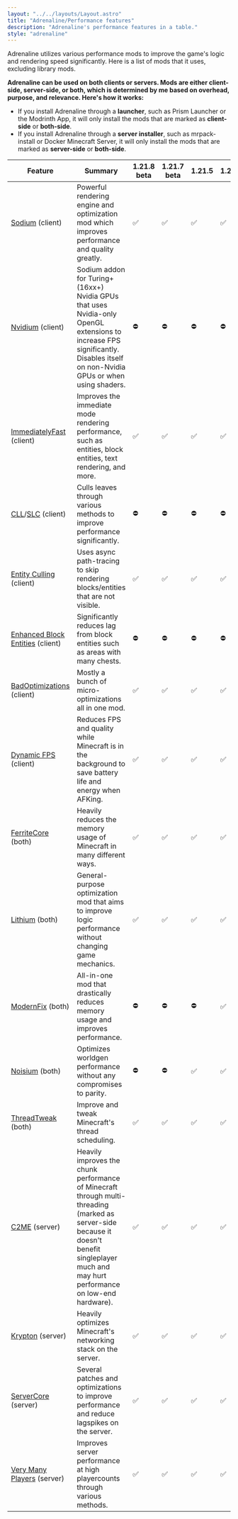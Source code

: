 ```yaml
---
layout: "../../layouts/Layout.astro"
title: "Adrenaline/Performance features"
description: "Adrenaline's performance features in a table."
style: "adrenaline"
---
```


Adrenaline utilizes various performance mods to improve the game's logic and rendering speed significantly. Here is a list of mods that it uses, excluding library mods.

**Adrenaline can be used on both clients or servers. Mods are either client-side, server-side, or both, which is determined by me based on overhead, purpose, and relevance. Here's how it works:**

- If you install Adrenaline through a **launcher**, such as Prism Launcher or the Modrinth App, it will only install the mods that are marked as **client-side** or **both-side**.
- If you install Adrenaline through a **server installer**, such as mrpack-install or Docker Minecraft Server, it will only install the mods that are marked as **server-side** or **both-side**.

| Feature                                                                                                     | Summary                                                                                                                                                                                        | 1.21.8 beta | 1.21.7 beta | 1.21.5 | 1.21.4 | 1.21.1 | 1.20.1 |
| ----------------------------------------------------------------------------------------------------------- | ---------------------------------------------------------------------------------------------------------------------------------------------------------------------------------------------- | ----------- | ----------- | ------ | ------ | ------ | ------ |
| [Sodium](https://modrinth.com/mod/sodium) (client)                                                          | Powerful rendering engine and optimization mod which improves performance and quality greatly.                                                                                                 | ✅          | ✅          | ✅     | ✅     | ✅     | ✅     |
| [Nvidium](https://modrinth.com/mod/nvidium) (client)                                                        | Sodium addon for Turing+ (16xx+) Nvidia GPUs that uses Nvidia-only OpenGL extensions to increase FPS significantly. Disables itself on non-Nvidia GPUs or when using shaders.                  | ⛔          | ⛔          | ⛔     | ⛔     | ⛔     | ⛔     |
| [ImmediatelyFast](https://modrinth.com/mod/immediatelyfast) (client)                                        | Improves the immediate mode rendering performance, such as entities, block entities, text rendering, and more.                                                                                 | ✅          | ✅          | ✅     | ✅     | ✅     | ✅     |
| [CLL](https://modrinth.com/mod/cull-less-leaves)/[SLC](https://modrinth.com/mod/sodiumleafculling) (client) | Culls leaves through various methods to improve performance significantly.                                                                                                                     | ⛔          | ⛔          | ⛔     | ⛔     | ✅     | ✅     |
| [Entity Culling](https://modrinth.com/mod/entityculling) (client)                                           | Uses async path-tracing to skip rendering blocks/entities that are not visible.                                                                                                                | ✅          | ✅          | ✅     | ✅     | ✅     | ✅     |
| [Enhanced Block Entities](https://modrinth.com/mod/ebe) (client)                                            | Significantly reduces lag from block entities such as areas with many chests.                                                                                                                  | ⛔          | ⛔          | ⛔     | ⛔     | ✅     | ✅     |
| [BadOptimizations](https://modrinth.com/mod/badoptimizations) (client)                                      | Mostly a bunch of micro-optimizations all in one mod.                                                                                                                                          | ✅          | ✅          | ✅     | ✅     | ✅     | ✅     |
| [Dynamic FPS](https://modrinth.com/mod/dynamic-fps) (client)                                                | Reduces FPS and quality while Minecraft is in the background to save battery life and energy when AFKing.                                                                                      | ✅          | ✅          | ✅     | ✅     | ✅     | ✅     |
| [FerriteCore](https://modrinth.com/mod/ferrite-core) (both)                                                 | Heavily reduces the memory usage of Minecraft in many different ways.                                                                                                                          | ✅          | ✅          | ✅     | ✅     | ✅     | ✅     |
| [Lithium](https://modrinth.com/mod/lithium) (both)                                                          | General-purpose optimization mod that aims to improve logic performance without changing game mechanics.                                                                                       | ✅          | ✅          | ✅     | ✅     | ✅     | ✅     |
| [ModernFix](https://modrinth.com/mod/modernfix) (both)                                                      | All-in-one mod that drastically reduces memory usage and improves performance.                                                                                                                 | ⛔          | ⛔          | ⛔     | ✅     | ✅     | ✅     |
| [Noisium](https://modrinth.com/mod/noisium) (both)                                                          | Optimizes worldgen performance without any compromises to parity.                                                                                                                              | ⛔          | ⛔          | ✅     | ✅     | ✅     | ✅     |
| [ThreadTweak](https://modrinth.com/mod/threadtweak) (both)                                                  | Improve and tweak Minecraft's thread scheduling.                                                                                                                                               | ✅          | ✅          | ✅     | ✅     | ✅     | ✅     |
| [C2ME](https://modrinth.com/mod/c2me-fabric) (server)                                                       | Heavily improves the chunk performance of Minecraft through multi-threading (marked as server-side because it doesn't benefit singleplayer much and may hurt performance on low-end hardware). | ✅          | ✅          | ✅     | ✅     | ✅     | ✅     |
| [Krypton](https://modrinth.com/mod/krypton) (server)                                                        | Heavily optimizes Minecraft's networking stack on the server.                                                                                                                                  | ✅          | ✅          | ✅     | ✅     | ✅     | ✅     |
| [ServerCore](https://modrinth.com/mod/servercore) (server)                                                  | Several patches and optimizations to improve performance and reduce lagspikes on the server.                                                                                                   | ✅          | ✅          | ✅     | ✅     | ✅     | ✅     |
| [Very Many Players](https://modrinth.com/mod/vmp-fabric) (server)                                           | Improves server performance at high playercounts through various methods.                                                                                                                      | ✅          | ✅          | ✅     | ✅     | ✅     | ✅     |
